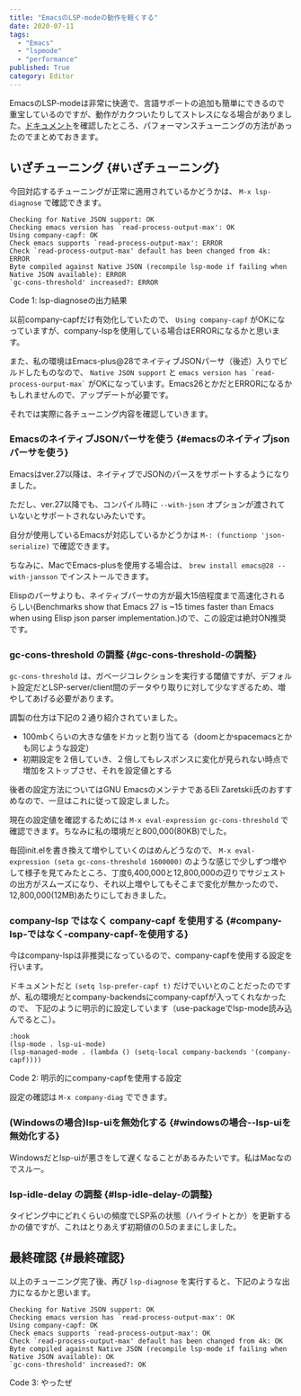 ```yaml
---
title: "EmacsのLSP-modeの動作を軽くする"
date: 2020-07-11
tags:
  - "Emacs"
  - "lspmode"
  - "performance"
published: True
category: Editor
---
```


EmacsのLSP-modeは非常に快適で、言語サポートの追加も簡単にできるので重宝しているのですが、動作がカクついたりしてストレスになる場合がありました。[ドキュメント](https://emacs-lsp.github.io/lsp-mode/page/performance/)を確認したところ、パフォーマンスチューニングの方法があったのでまとめておきます。

<!--more-->

## いざチューニング {#いざチューニング}

今回対応するチューニングが正常に適用されているかどうかは、 `M-x lsp-diagnose` で確認できます。

```nil
Checking for Native JSON support: OK
Checking emacs version has `read-process-output-max': OK
Using company-capf: OK
Check emacs supports `read-process-output-max': ERROR
Check `read-process-output-max' default has been changed from 4k: ERROR
Byte compiled against Native JSON (recompile lsp-mode if failing when Native JSON available): ERROR
`gc-cons-threshold' increased?: ERROR
```

<div class="src-block-caption">
  <span class="src-block-number">Code 1</span>:
  lsp-diagnoseの出力結果
</div>

以前company-capfだけ有効化していたので、 `Using company-capf` がOKになっていますが、company-lspを使用している場合はERRORになるかと思います。

また、私の環境はEmacs-plus@28でネイティブJSONパーサ（後述）入りでビルドしたものなので、 `Native JSON support` と `` emacs version has `read-process-ourput-max` `` がOKになっています。Emacs26とかだとERRORになるかもしれませんので、アップデートが必要です。

それでは実際に各チューニング内容を確認していきます。


### EmacsのネイティブJSONパーサを使う {#emacsのネイティブjsonパーサを使う}

Emacsはver.27以降は、ネイティブでJSONのパースをサポートするようになりました。

ただし、ver.27以降でも、コンパイル時に `--with-json` オプションが渡されていないとサポートされないみたいです。

自分が使用しているEmacsが対応しているかどうかは `M-: (functionp 'json-serialize)` で確認できます。

ちなみに、MacでEmacs-plusを使用する場合は、 `brew install emacs@28 --with-jansson` でインストールできます。

Elispのパーサよりも、ネイティブパーサの方が最大15倍程度まで高速化されるらしい(Benchmarks show that Emacs 27 is ~15 times faster than Emacs when using Elisp json parser implementation.)ので、この設定は絶対ON推奨です。


### gc-cons-threshold の調整 {#gc-cons-threshold-の調整}

`gc-cons-threshold` は、ガベージコレクションを実行する閾値ですが、デフォルト設定だとLSP-server/client間のデータやり取りに対して少なすぎるため、増やしてあげる必要があります。

調製の仕方は下記の２通り紹介されていました。

-   100mbくらいの大きな値をドカッと割り当てる（doomとかspacemacsとかも同じような設定）
-   初期設定を２倍していき、２倍してもレスポンスに変化が見られない時点で増加をストップさせ、それを設定値とする

後者の設定方法についてはGNU EmacsのメンテナであるEli Zaretskii氏のおすすめなので、一旦はこれに従って設定しました。

現在の設定値を確認するためには `M-x eval-expression gc-cons-threshold` で確認できます。ちなみに私の環境だと800,000(80KB)でした。

毎回init.elを書き換えて増やしていくのはめんどうなので、 `M-x eval-expression (seta gc-cons-threshold 1600000)` のような感じで少しずつ増やして様子を見てみたところ、丁度6,400,000と12,800,000の辺りでサジェストの出方がスムーズになり、それ以上増やしてもそこまで変化が無かったので、12,800,000(12MB)あたりにしておきました。


### company-lsp ではなく company-capf を使用する {#company-lsp-ではなく-company-capf-を使用する}

今はcompany-lspは非推奨になっているので、company-capfを使用する設定を行います。

ドキュメントだと `(setq lsp-prefer-capf t)` だけでいいとのことだったのですが、私の環境だとcompany-backendsにcompany-capfが入ってくれなかったので、 下記のように明示的に設定しています（use-packageでlsp-mode読み込んでるとこ）。

```elisp
:hook
(lsp-mode . lsp-ui-mode)
(lsp-managed-mode . (lambda () (setq-local company-backends '(company-capf))))
```

<div class="src-block-caption">
  <span class="src-block-number">Code 2</span>:
  明示的にcompany-capfを使用する設定
</div>

設定の確認は `M-x company-diag` でできます。


### (Windowsの場合)lsp-uiを無効化する {#windowsの場合--lsp-uiを無効化する}

Windowsだとlsp-uiが悪さをして遅くなることがあるみたいです。私はMacなのでスルー。


### lsp-idle-delay の調整 {#lsp-idle-delay-の調整}

タイピング中にどれくらいの頻度でLSP系の状態（ハイライトとか）を更新するかの値ですが、これはとりあえず初期値の0.5のままにしました。


## 最終確認 {#最終確認}

以上のチューニング完了後、再び `lsp-diagnose` を実行すると、下記のような出力になるかと思います。

```nil
Checking for Native JSON support: OK
Checking emacs version has `read-process-output-max': OK
Using company-capf: OK
Check emacs supports `read-process-output-max': OK
Check `read-process-output-max' default has been changed from 4k: OK
Byte compiled against Native JSON (recompile lsp-mode if failing when Native JSON available): OK
`gc-cons-threshold' increased?: OK
```

<div class="src-block-caption">
  <span class="src-block-number">Code 3</span>:
  やったぜ
</div>
